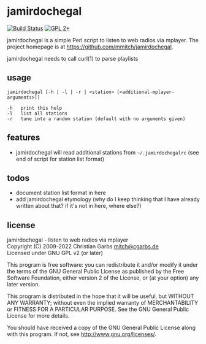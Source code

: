 jamirdochegal
=============

[![Build Status](https://github.com/mmitch/jamirdochegal/workflows/build/badge.svg)](https://github.com/mmitch/jamirdochegal/actions?query=workflow%3A%22build%22)
[![GPL 2+](https://img.shields.io/badge/license-GPL%202%2B-blue.svg)](http://www.gnu.org/licenses/gpl-2.0-standalone.html)

jamirdochegal is a simple Perl script to listen to web radios via
mplayer.  The project homepage is at <https://github.com/mmitch/jamirdochegal>.

jamirdochegal needs to call curl(1) to parse playlists

usage
-----

    jamirdochegal [-h | -l | -r | <station> [<additional-mplayer-arguments>]]
    
    -h   print this help
    -l   list all stations
    -r   tune into a random station (default with no arguments given)


features
--------

* jamirdochegal will read additional stations from `~/.jamirdochegalrc`
  (see end of script for station list format)


todos
-----

* document station list format in here
* add jamirdochegal etymology (why do I keep thinking that I have
  already written about that?  if it's not in here, where else?)


license
-------

jamirdochegal  -  listen to web radios via mplayer  
Copyright (C) 2009-2022  Christian Garbs <mitch@cgarbs.de>  
Licensed under GNU GPL v2 (or later)  

This program is free software: you can redistribute it and/or modify
it under the terms of the GNU General Public License as published by
the Free Software Foundation, either version 2 of the License, or
(at your option) any later version.

This program is distributed in the hope that it will be useful,
but WITHOUT ANY WARRANTY; without even the implied warranty of
MERCHANTABILITY or FITNESS FOR A PARTICULAR PURPOSE.  See the
GNU General Public License for more details.

You should have received a copy of the GNU General Public License
along with this program.  If not, see <http://www.gnu.org/licenses/>.
